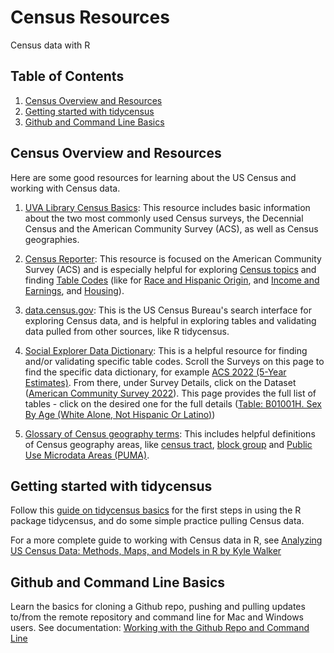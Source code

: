 # Census Resources
Census data with R

## Table of Contents

1. [Census Overview and Resources](#census-overview-and-resources)
2. [Getting started with tidycensus](#getting-started-with-tidycensus)
3. [Github and Command Line Basics](#github-and-command-line-basics)

## Census Overview and Resources

Here are some good resources for learning about the US Census and working with Census data.

1. [UVA Library Census Basics](https://guides.lib.virginia.edu/censusWorkshop): This resource includes basic information about the two most commonly used Census surveys, the Decennial Census and the American Community Survey (ACS), as well as Census geographies.

2. [Census Reporter](https://censusreporter.org/): This resource is focused on the American Community Survey (ACS) and is especially helpful for exploring [Census topics](https://censusreporter.org/topics/) and finding [Table Codes](https://censusreporter.org/topics/table-codes/) (like for [Race and Hispanic Origin](https://censusreporter.org/topics/race-hispanic/), and [Income and Earnings](https://censusreporter.org/topics/income/), and [Housing](https://censusreporter.org/topics/housing/)).

3. [data.census.gov](https://data.census.gov/): This is the US Census Bureau's search interface for exploring Census data, and is helpful in exploring tables and validating data pulled from other sources, like R tidycensus.

4. [Social Explorer Data Dictionary](https://www.socialexplorer.com/data/metadata): This is a helpful resource for finding and/or validating specific table codes. Scroll the Surveys on this page to find the specific data dictionary, for example [ACS 2022 (5-Year Estimates)](https://www.socialexplorer.com/data/ACS2022_5yr/metadata/?ds=ACS22_5yr&table=B01001H). From there, under Survey Details, click on the Dataset ([American Community Survey 2022](https://www.socialexplorer.com/data/ACS2022_5yr/metadata/?ds=ACS22_5yr)). This page provides the full list of tables - click on the desired one for the full details ([Table: B01001H. Sex By Age (White Alone, Not Hispanic Or Latino)](https://www.socialexplorer.com/data/ACS2022_5yr/metadata/?ds=ACS22_5yr&table=B01001H))  

5. [Glossary of Census geography terms](https://www.census.gov/programs-surveys/geography/about/glossary.html): This includes helpful definitions of Census geography areas, like [census tract](https://www.census.gov/programs-surveys/geography/about/glossary.html#par_textimage_13), [block group](https://www.census.gov/programs-surveys/geography/about/glossary.html#par_textimage_4) and [Public Use Microdata Areas (PUMA)](https://www.census.gov/programs-surveys/geography/about/glossary.html#par_textimage_22).

## Getting started with tidycensus

Follow this [guide on tidycensus basics](tidycensus-basics.md) for the first steps in using the R package tidycensus, and do some simple practice pulling Census data.

For a more complete guide to working with Census data in R, see [Analyzing US Census Data: Methods, Maps, and Models in R by Kyle Walker](https://walker-data.com/census-r/index.html)

## Github and Command Line Basics

Learn the basics for cloning a Github repo, pushing and pulling updates to/from the remote repository and command line for Mac and Windows users. See documentation: [Working with the Github Repo and Command Line](command-line.md)
